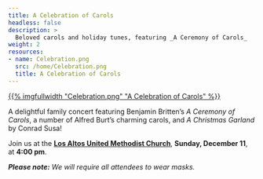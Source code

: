```yaml
---
title: A Celebration of Carols
headless: false
description: >
  Beloved carols and holiday tunes, featuring _A Ceremony of Carols_
weight: 2
resources:
- name: Celebration.png
  src: /home/Celebration.png
  title: A Celebration of Carols
---
```


<a href="concerts/celebration_of_carols">{{% imgfullwidth "Celebration.png" "A Celebration of Carols" %}}</a>

A delightful family concert featuring Benjamin Britten&rsquo;s _A Ceremony of Carols_,
a number of Alfred Burt&rsquo;s charming carols, and _A Christmas Garland_
by Conrad Susa!

Join us at the <a href="
https://www.google.com/maps/place/Los+Altos+United+Methodist+Church/@37.3604399,-122.1163995,14z/data=!4m13!1m7!3m6!1s0x808fb13b09655867:0xb652f37bbf3d1320!2s655+Magdalena+Ave,+Los+Altos,+CA+94024!3b1!8m2!3d37.3604399!4d-122.09889!3m4!1s0x808fb13baf46a387:0xcfbef6958c3a62d!8m2!3d37.3600877!4d-122.0984343" target="_blank">
**Los Altos United Methodist Church**</a>, **Sunday, December 11**, at **4:00 pm**.

_**Please note:** We will require all attendees to wear masks._
